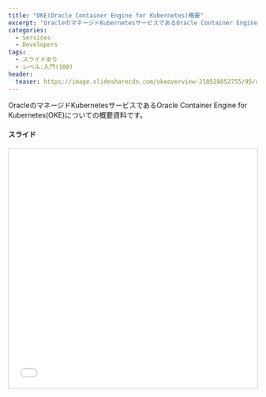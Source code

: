 ```yaml
---
title: "OKE(Oracle Container Engine for Kubernetes)概要"
excerpt: "OracleのマネージドKubernetesサービスであるOracle Container Engine for Kubernetes(OKE)についての概要資料です。"
categories:
  - Services
  - Developers
tags:
  - スライドあり
  - レベル:入門(100)
header:
  teaser: https://image.slidesharecdn.com/okeoverview-210528052755/95/oracle-container-engine-for-kubernetes-oke-20215-1-1024.jpg?cb=1622179779
---
```


OracleのマネージドKubernetesサービスであるOracle Container Engine for Kubernetes(OKE)についての概要資料です。

#### スライド

<div style="max-width:768px">

<!-- Speakerdeckから Embeded リンクを取得して貼り付け (ここから) -->
<iframe src="//www.slideshare.net/slideshow/embed_code/key/NVjICDDTcifM9X" width="595" height="485" frameborder="0" marginwidth="0" marginheight="0" scrolling="no" style="border:1px solid #CCC; border-width:1px; margin-bottom:5px; max-width: 100%;" allowfullscreen> </iframe> <div style="margin-bottom:5px"> <strong> <a href="//www.slideshare.net/oracle4engineer/oracle-container-engine-for-kubernetes-oke-20215-248656124" title="Oracle Container Engine for Kubernetes (OKE) ご紹介 [2021年5月版]" target="_blank"></a> </strong></div>
<!-- Speakerdeckから Embeded リンクを取得して貼り付け (ここまで) -->

</div>